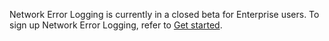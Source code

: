 Network Error Logging is currently in a closed beta for Enterprise users. To sign up Network Error Logging, refer to [Get started](/get-started).
